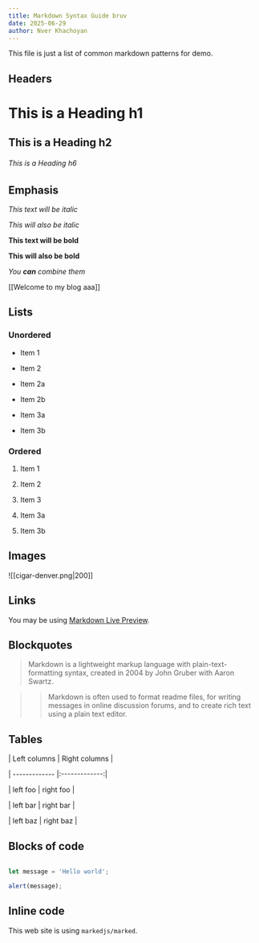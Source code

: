 ```yaml
---
title: Markdown Syntax Guide bruv
date: 2025-06-29
author: Nver Khachoyan
---
```

This file is just a list of common markdown patterns for demo.
## Headers

# This is a Heading h1

## This is a Heading h2

###### This is a Heading h6

## Emphasis

_This text will be italic_

_This will also be italic_

**This text will be bold**

**This will also be bold**

_You **can** combine them_

[[Welcome to my blog aaa]]

## Lists

### Unordered

- Item 1

- Item 2

- Item 2a

- Item 2b

- Item 3a

- Item 3b

### Ordered

1. Item 1

2. Item 2

3. Item 3

4. Item 3a

5. Item 3b

## Images

![[cigar-denver.png|200]]

## Links

You may be using [Markdown Live Preview](https://markdownlivepreview.com/).

## Blockquotes

> Markdown is a lightweight markup language with plain-text-formatting syntax, created in 2004 by John Gruber with Aaron Swartz.

>

> > Markdown is often used to format readme files, for writing messages in online discussion forums, and to create rich text using a plain text editor.

## Tables

| Left columns | Right columns |

| ------------- |:-------------:|

| left foo | right foo |

| left bar | right bar |

| left baz | right baz |

## Blocks of code

```js

let message = 'Hello world';

alert(message);

```

## Inline code

This web site is using `markedjs/marked`.
